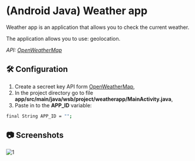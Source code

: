 # (Android Java) Weather app

Weather app is an application that allows you to check the current weather.

The application allows you to use: geolocation.

_API: [OpenWeatherMap](https://openweathermap.org/)_

## 🛠️ Configuration

1. Create a secreet key API form [OpenWeatherMap](https://openweathermap.org/),
2. In the project directory go to file **app/src/main/java/wsb/project/weatherapp/MainActivity.java**,
3. Paste in to the **APP_ID** variable:

```bash
final String APP_ID = "";
```

## 📷 Screenshots

![1](https://github.com/aXenDeveloper/java-android-weather/blob/main/screenshots/1-min.png?raw=true)
